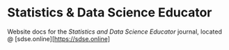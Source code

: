 # Statistics & Data Science Educator

Website docs for the *Statistics and Data Science Educator* journal, located @ [sdse.online][https://sdse.online]

